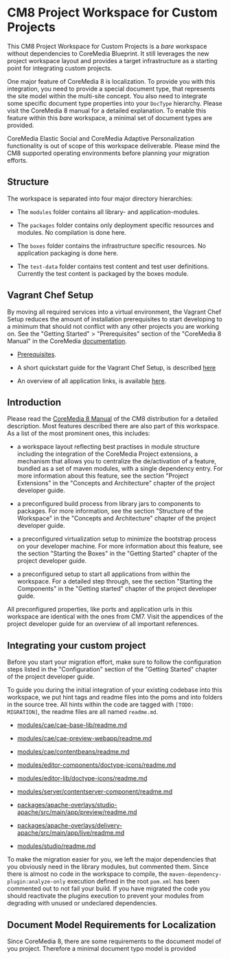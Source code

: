 CM8 Project Workspace for Custom Projects
=========================================

This CM8 Project Workspace for Custom Projects is a _bare_ workspace without dependencies to CoreMedia Blueprint. It still leverages the new project workspace layout
and provides a target infrastructure as a starting point for integrating custom projects.

One major feature of CoreMedia 8 is localization. To provide you with this integration, you need to provide a special
document type, that represents the site model within the multi-site concept. You also need to integrate some specific document type
properties into your `DocType` hierarchy. Please visit the CoreMedia 8 manual for a detailed explanation. To enable this feature
within this _bare_ workspace, a minimal set of document types are provided.

CoreMedia Elastic Social and CoreMedia Adaptive Personalization functionality is out of scope of this workspace deliverable.
Please mind the CM8 supported operating environments before planning your migration efforts.

## Structure

The workspace is separated into four major directory hierarchies:

* The `modules` folder contains all library- and application-modules.

* The `packages` folder contains only deployment specific resources and modules. No compilation is done here.

* The `boxes` folder contains the infrastructure specific resources. No application packaging is done here.

* The `test-data` folder contains test content and test user definitions. Currently the test content is packaged by 
the boxes module.

## Vagrant Chef Setup

By moving all required services into a virtual environment, the Vagrant Chef Setup reduces the amount of 
installation prerequisites to start developing to a minimum that should not conflict with any other projects you are 
working on. See the "Getting Started" > "Prerequisites" section of the "CoreMedia 8 Manual" in the CoreMedia
[documentation](https://documentation.coremedia.com/cm8/overview/).

* [Prerequisites](https://documentation.coremedia.com/cm8/7.1.5-10/manuals/coremedia-en/webhelp/content/ch03s01.html).

* A short quickstart guide for the Vagrant Chef Setup, is described [here](./VAGRANTSETUP.md)

* An overview of all application links, is available [here](./OVERVIEW.md). 

Introduction
------------

Please read the [CoreMedia 8 Manual](https://documentation.coremedia.com/cm8/7.1.5-10/manuals/coremedia-en/webhelp/content/ch01.html)
of the CM8 distribution for a detailed description. Most features described there are also part of this
workspace. As a list of the most prominent ones, this includes:

* a workspace layout reflecting best practises in module structure including the
integration of the CoreMedia Project extensions, a mechanism that allows you to centralize the de/activation of a feature,
bundled as a set of maven modules, with a single dependency entry. For more information about this feature, see the section
"Project Extensions" in the "Concepts and Architecture" chapter of the project developer guide.

* a preconfigured build process from library jars to components to packages. For more information, see the section
 "Structure of the Workspace" in the "Concepts and Architecture" chapter of the project developer guide.

* a preconfigured virtualization setup to minimize the bootstrap process on your developer machine. For more information
 about this feature, see the section "Starting the Boxes" in the "Getting Started" chapter of the project developer guide.

* a preconfigured setup to start all applications from within the workspace. For a detailed step through, see the section
 "Starting the Components" in the "Getting started" chapter of the project developer guide.

 All preconfigured properties, like ports and application urls in this workspace are identical with the ones from CM7.
 Visit the appendices of the project developer guide for an overview of all important references.


Integrating your custom project
-------------------------------

Before you start your migration effort, make sure to follow the configuration steps listed in the "Configuration" section
of the "Getting Started" chapter of the project developer guide.

To guide you during the initial integration of your existing codebase into this workspace, we put hint tags and readme files into the poms
and into folders in the source tree. All hints within the code are tagged with ```[TODO: MIGRATION]```, the readme files are
all named ```readme.md```.

* [modules/cae/cae-base-lib/readme.md](modules/cae/cae-base-lib/readme.md)

* [modules/cae/cae-preview-webapp/readme.md](modules/cae/cae-preview-webapp/readme.md)

* [modules/cae/contentbeans/readme.md](modules/cae/contentbeans/readme.md)

* [modules/editor-components/doctype-icons/readme.md](modules/editor-components/doctype-icons/readme.md)

* [modules/editor-lib/doctype-icons/readme.md](modules/editor-components/editor-lib/readme.md)

* [modules/server/contentserver-component/readme.md](modules/server/contentserver-component/readme.md)

* [packages/apache-overlays/studio-apache/src/main/app/preview/readme.md](packages/apache-overlays/studio-apache/src/main/app/readme.md)

* [packages/apache-overlays/delivery-apache/src/main/app/live/readme.md](packages/apache-overlays/delivery-apache/src/main/app/readme.md)

* [modules/studio/readme.md](modules/studio/readme.md)

To make the migration easier for you, we left the major dependencies that you obviously need in the library modules, but commented them.
Since there is almost no code in the workspace to compile, the ```maven-dependency-plugin:analyze-only``` execution defined in the root ```pom.xml```
has been commented out to not fail your build. If you have migrated the code you should reactivate the plugins execution to
prevent your modules from degrading with unused or undeclared dependencies.

Document Model Requirements for Localization
----------------------

Since CoreMedia 8, there are some requirements to the document model of you project. Therefore a minimal document typo model is provided

